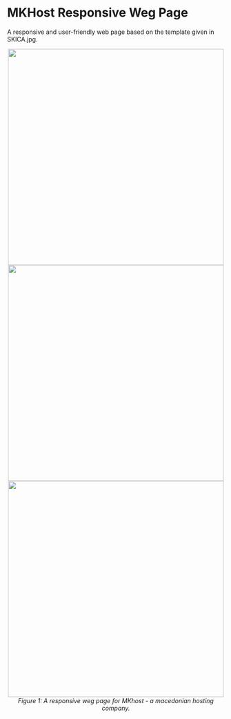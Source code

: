 # MKHost Responsive Weg Page

А responsive and user-friendly web page based on the template given in SKICA.jpg.



<div align="center"><img width="500" src="https://user-images.githubusercontent.com/18449614/173613793-188b3378-c256-4a35-8a9e-80039670eaa0.png"> </div><div align="center"><i></i></div>

<div align="center"><img width="500" src="https://user-images.githubusercontent.com/18449614/173613799-909df940-9520-458b-bb3c-2189787af106.png"> </div><div align="center"><i></i>
  


<div align="center"><img width="500" src="https://user-images.githubusercontent.com/18449614/173613806-040fab83-3977-4e6e-b74c-f426cfe2efc2.png"> </div><div align="center"><i>Figure 1: A responsive weg page for MKhost - a macedonian hosting company. </i></div>



